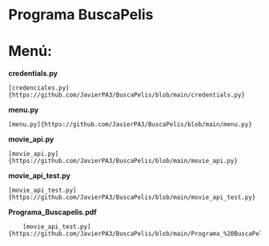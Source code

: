 # Programa BuscaPelis

# Menú:

**credentials.py**

    [credenciales.py]{https://github.com/JavierPA3/BuscaPelis/blob/main/credentials.py}

**menu.py**

    [menu.py]{https://github.com/JavierPA3/BuscaPelis/blob/main/menu.py}


**movie_api.py**

    [movie_api.py]{https://github.com/JavierPA3/BuscaPelis/blob/main/movie_api.py}


**movie_api_test.py**

    [movie_api_test.py]{https://github.com/JavierPA3/BuscaPelis/blob/main/movie_api_test.py}

**Programa_Buscapelis.pdf**

        [movie_api_test.py]{https://github.com/JavierPA3/BuscaPelis/blob/main/Programa_%20BuscaPelis%20(1).pdf}
